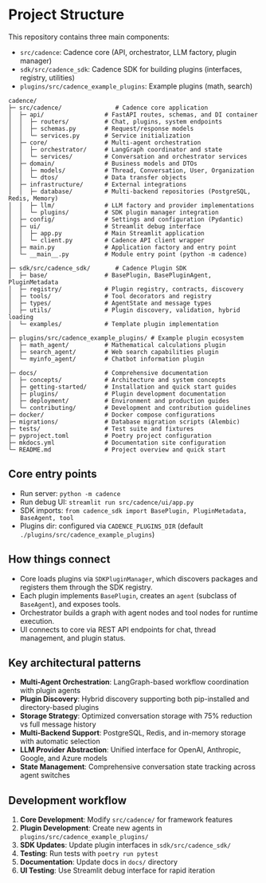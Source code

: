 # Project Structure

This repository contains three main components:

- `src/cadence`: Cadence core (API, orchestrator, LLM factory, plugin manager)
- `sdk/src/cadence_sdk`: Cadence SDK for building plugins (interfaces, registry, utilities)
- `plugins/src/cadence_example_plugins`: Example plugins (math, search)

```
cadence/
├─ src/cadence/               # Cadence core application
│  ├─ api/                 # FastAPI routes, schemas, and DI container
│  │  ├─ routers/          # Chat, plugins, system endpoints
│  │  ├─ schemas.py        # Request/response models
│  │  └─ services.py       # Service initialization
│  ├─ core/                # Multi-agent orchestration
│  │  ├─ orchestrator/     # LangGraph coordinator and state
│  │  └─ services/         # Conversation and orchestrator services
│  ├─ domain/              # Business models and DTOs
│  │  ├─ models/           # Thread, Conversation, User, Organization
│  │  └─ dtos/             # Data transfer objects
│  ├─ infrastructure/      # External integrations
│  │  ├─ database/         # Multi-backend repositories (PostgreSQL, Redis, Memory)
│  │  ├─ llm/              # LLM factory and provider implementations
│  │  └─ plugins/          # SDK plugin manager integration
│  ├─ config/              # Settings and configuration (Pydantic)
│  ├─ ui/                  # Streamlit debug interface
│  │  ├─ app.py            # Main Streamlit application
│  │  └─ client.py         # Cadence API client wrapper
│  ├─ main.py              # Application factory and entry point
│  └─ __main__.py          # Module entry point (python -m cadence)
│
├─ sdk/src/cadence_sdk/       # Cadence Plugin SDK
│  ├─ base/                # BasePlugin, BasePluginAgent, PluginMetadata
│  ├─ registry/            # Plugin registry, contracts, discovery
│  ├─ tools/               # Tool decorators and registry
│  ├─ types/               # AgentState and message types
│  ├─ utils/               # Plugin discovery, validation, hybrid loading
│  └─ examples/            # Template plugin implementation
│
├─ plugins/src/cadence_example_plugins/ # Example plugin ecosystem
│  ├─ math_agent/          # Mathematical calculations plugin
│  ├─ search_agent/        # Web search capabilities plugin
│  └─ myinfo_agent/        # Chatbot information plugin
│
├─ docs/                   # Comprehensive documentation
│  ├─ concepts/            # Architecture and system concepts
│  ├─ getting-started/     # Installation and quick start guides
│  ├─ plugins/             # Plugin development documentation
│  ├─ deployment/          # Environment and production guides
│  └─ contributing/        # Development and contribution guidelines
├─ docker/                 # Docker compose configurations
├─ migrations/             # Database migration scripts (Alembic)
├─ tests/                  # Test suite and fixtures
├─ pyproject.toml          # Poetry project configuration
├─ mkdocs.yml              # Documentation site configuration
└─ README.md               # Project overview and quick start
```

## Core entry points

- Run server: `python -m cadence`
- Run debug UI: `streamlit run src/cadence/ui/app.py`
- SDK imports: `from cadence_sdk import BasePlugin, PluginMetadata, BaseAgent, tool`
- Plugins dir: configured via `CADENCE_PLUGINS_DIR` (default `./plugins/src/cadence_example_plugins`)

## How things connect

- Core loads plugins via `SDKPluginManager`, which discovers packages and registers them through the SDK registry.
- Each plugin implements `BasePlugin`, creates an `agent` (subclass of `BaseAgent`), and exposes tools.
- Orchestrator builds a graph with agent nodes and tool nodes for runtime execution.
- UI connects to core via REST API endpoints for chat, thread management, and plugin status.

## Key architectural patterns

- **Multi-Agent Orchestration**: LangGraph-based workflow coordination with plugin agents
- **Plugin Discovery**: Hybrid discovery supporting both pip-installed and directory-based plugins
- **Storage Strategy**: Optimized conversation storage with 75% reduction vs full message history
- **Multi-Backend Support**: PostgreSQL, Redis, and in-memory storage with automatic selection
- **LLM Provider Abstraction**: Unified interface for OpenAI, Anthropic, Google, and Azure models
- **State Management**: Comprehensive conversation state tracking across agent switches

## Development workflow

1. **Core Development**: Modify `src/cadence/` for framework features
2. **Plugin Development**: Create new agents in `plugins/src/cadence_example_plugins/`
3. **SDK Updates**: Update plugin interfaces in `sdk/src/cadence_sdk/`
4. **Testing**: Run tests with `poetry run pytest`
5. **Documentation**: Update docs in `docs/` directory
6. **UI Testing**: Use Streamlit debug interface for rapid iteration
